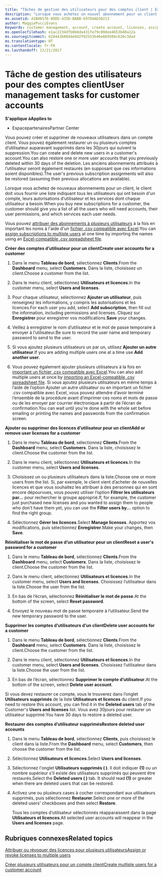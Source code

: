 ```yaml
---
title: "Tâches de gestion des utilisateurs pour des comptes client | Espace partenaires"
description: "Lorsque vous achetez un nouvel abonnement pour un client, vous pouvez attribuer des licences à certains utilisateurs."
ms.assetid: 41B06576-8DDD-435D-BABB-697D4AD30213
author: MaggiePucciEvans
Keywords: customer management, account, create account, licenses, assign license, user management, password, reset password, change password
ms.openlocfilehash: e1ac2234dfb0b6da431fe79c00dee4653b48a12a
ms.sourcegitcommit: 628443b08dde9d2f02553b46e669504c620c3da4
ms.translationtype: HT
ms.contentlocale: fr-FR
ms.lasthandoff: 12/21/2017
---
```

# <a name="user-management-tasks-for-customer-accounts"></a><span data-ttu-id="b647c-103">Tâche de gestion des utilisateurs pour des comptes client</span><span class="sxs-lookup"><span data-stu-id="b647c-103">User management tasks for customer accounts</span></span>

**<span data-ttu-id="b647c-104">S'applique à</span><span class="sxs-lookup"><span data-stu-id="b647c-104">Applies to</span></span>**

-  <span data-ttu-id="b647c-105">Espacepartenaires</span><span class="sxs-lookup"><span data-stu-id="b647c-105">Partner Center</span></span>



<span data-ttu-id="b647c-106">Vous pouvez créer et supprimer de nouveaux utilisateurs dans un compte client. Vous pouvez également restaurer un ou plusieurs comptes d’utilisateur auparavant supprimés dans les 30jours qui suivent la suppression.</span><span class="sxs-lookup"><span data-stu-id="b647c-106">You can create and delete new users in a customer's account.You can also restore one or more user accounts that you previously deleted within 30 days of the deletion.</span></span> <span data-ttu-id="b647c-107">Les anciens abonnements attribués à l’utilisateur seront également restaurés (en supposant que ces informations soient disponibles).</span><span class="sxs-lookup"><span data-stu-id="b647c-107">The user's previous subscription assignments will also be restored (assuming their previous allocations are available).</span></span>

<span data-ttu-id="b647c-108">Lorsque vous achetez de nouveaux abonnements pour un client, le client doit vous fournir une liste indiquant tous les utilisateurs qui ont besoin d'un compte, leurs autorisations d’utilisateur et les services dont chaque utilisateur a besoin.</span><span class="sxs-lookup"><span data-stu-id="b647c-108">When you buy new subscriptions for a customer,  the customer should give you a list of all the users who will need accounts, their user permissions, and which services each user needs.</span></span>  

<span data-ttu-id="b647c-109">Vous pouvez [attribuer des abonnements à plusieurs utilisateurs](bulk-license-provisioning-for-multiple-users.md) à la fois en important les noms à l'aide d'un [fichier .csv compatible avec Excel](adding-multiple-users-to-a-customer-account.md).</span><span class="sxs-lookup"><span data-stu-id="b647c-109">You can [assign subscriptions to multiple users](bulk-license-provisioning-for-multiple-users.md) at one time by importing the names using an [Excel-compatible .csv spreadsheet file](adding-multiple-users-to-a-customer-account.md).</span></span>

<a href="" id="createuseraccounts"></a>
<span data-ttu-id="b647c-110">**Créer des comptes d’utilisateur pour un client**</span><span class="sxs-lookup"><span data-stu-id="b647c-110">**Create user accounts for a customer**</span></span>

1.  <span data-ttu-id="b647c-111">Dans le menu **Tableau de bord**, sélectionnez **Clients**.</span><span class="sxs-lookup"><span data-stu-id="b647c-111">From the **Dashboard** menu, select **Customers**.</span></span> <span data-ttu-id="b647c-112">Dans la liste, choisissez un client.</span><span class="sxs-lookup"><span data-stu-id="b647c-112">Choose a customer from the list.</span></span>

2.  <span data-ttu-id="b647c-113">Dans le menu client, sélectionnez **Utilisateurs et licences**.</span><span class="sxs-lookup"><span data-stu-id="b647c-113">In the customer menu, select **Users and licenses**.</span></span>

3.  <span data-ttu-id="b647c-114">Pour chaque utilisateur, sélectionnez **Ajouter un utilisateur**, puis renseignez les informations, y compris les autorisations et les licences.</span><span class="sxs-lookup"><span data-stu-id="b647c-114">For each user you add, select **Add subscription**, then fill out the information, including permissions and licenses.</span></span> <span data-ttu-id="b647c-115">Cliquez sur **Enregistrer** pour enregistrer vos modifications.</span><span class="sxs-lookup"><span data-stu-id="b647c-115">**Save** your changes.</span></span>

4.  <span data-ttu-id="b647c-116">Veillez à enregistrer le nom d’utilisateur et le mot de passe temporaire à envoyer à l’utilisateur.</span><span class="sxs-lookup"><span data-stu-id="b647c-116">Be sure to record the user name and temporary password to send to the user.</span></span> 

5.  <span data-ttu-id="b647c-117">Si vous ajoutez plusieurs utilisateurs un par un, utilisez **Ajouter un autre utilisateur**.</span><span class="sxs-lookup"><span data-stu-id="b647c-117">If you are adding multiple users one at a time use **Add another user**.</span></span> 

6. <span data-ttu-id="b647c-118">Vous pouvez également ajouter plusieurs utilisateurs à la fois en [important un fichier .csv compatible avec Excel](adding-multiple-users-to-a-customer-account.md).</span><span class="sxs-lookup"><span data-stu-id="b647c-118">You can also add multiple users at once by [importing an Excel-compatible .csv spreadsheet file](adding-multiple-users-to-a-customer-account.md).</span></span> <span data-ttu-id="b647c-119">Si vous ajoutez plusieurs utilisateurs en même temps à l’aide de l’option Ajouter un autre utilisateur ou en important un fichier .csv compatible avec Excel, vous pouvez attendre d’avoir terminé l’ensemble de la procédure avant d’imprimer ces noms et mots de passe ou de les envoyer par courrier électronique à partir de l’écran de confirmation.</span><span class="sxs-lookup"><span data-stu-id="b647c-119">You can wait until you're done with the whole set before emailing or printing the names and passwords from the confirmation screen.</span></span>

<a href="" id="userlicensing"></a>
<span data-ttu-id="b647c-120">**Ajouter ou supprimer des licences d’utilisateur pour un client**</span><span class="sxs-lookup"><span data-stu-id="b647c-120">**Add or remove user licenses for a customer**</span></span>

1.  <span data-ttu-id="b647c-121">Dans le menu **Tableau de bord**, sélectionnez **Clients**.</span><span class="sxs-lookup"><span data-stu-id="b647c-121">From the **Dashboard** menu, select **Customers**.</span></span> <span data-ttu-id="b647c-122">Dans la liste, choisissez le client.</span><span class="sxs-lookup"><span data-stu-id="b647c-122">Choose the customer from the list.</span></span>

2.  <span data-ttu-id="b647c-123">Dans le menu client, sélectionnez **Utilisateurs et licences**.</span><span class="sxs-lookup"><span data-stu-id="b647c-123">In the customer menu, select **Users and licenses**.</span></span>

3.  <span data-ttu-id="b647c-124">Choisissez un ou plusieurs utilisateurs dans la liste.</span><span class="sxs-lookup"><span data-stu-id="b647c-124">Choose one or more users from the list.</span></span> <span data-ttu-id="b647c-125">Si, par exemple, le client vient d’acheter de nouvelles licences et que vous souhaitez les attribuer à des personnes qui en sont encore dépourvues, vous pouvez utiliser l’option **Filtrer les utilisateurs par...** pour rechercher le groupe approprié.</span><span class="sxs-lookup"><span data-stu-id="b647c-125">If, for example, the customer just purchased new licenses and you wanted to assign them to people who don't have them yet, you can use the **Filter users by...** option to find the right group.</span></span>

4.  <span data-ttu-id="b647c-126">Sélectionnez **Gérer les licences**.</span><span class="sxs-lookup"><span data-stu-id="b647c-126">Select **Manage licenses**.</span></span> <span data-ttu-id="b647c-127">Apportez vos modifications, puis sélectionnez **Enregistrer**.</span><span class="sxs-lookup"><span data-stu-id="b647c-127">Make your changes, then **Save**.</span></span>

<a href="" id="resetpassword"></a>
<span data-ttu-id="b647c-128">**Réinitialiser le mot de passe d’un utilisateur pour un client**</span><span class="sxs-lookup"><span data-stu-id="b647c-128">**Reset a user's password for a customer**</span></span>

1.  <span data-ttu-id="b647c-129">Dans le menu **Tableau de bord**, sélectionnez **Clients**.</span><span class="sxs-lookup"><span data-stu-id="b647c-129">From the **Dashboard** menu, select **Customers**.</span></span> <span data-ttu-id="b647c-130">Dans la liste, choisissez le client.</span><span class="sxs-lookup"><span data-stu-id="b647c-130">Choose the customer from the list.</span></span>

2.  <span data-ttu-id="b647c-131">Dans le menu client, sélectionnez **Utilisateurs et licences**.</span><span class="sxs-lookup"><span data-stu-id="b647c-131">In the customer menu, select **Users and licenses**.</span></span> <span data-ttu-id="b647c-132">Choisissez l’utilisateur dans la liste.</span><span class="sxs-lookup"><span data-stu-id="b647c-132">Choose the user from the list.</span></span>

3.  <span data-ttu-id="b647c-133">En bas de l’écran, sélectionnez **Réinitialiser le mot de passe**.</span><span class="sxs-lookup"><span data-stu-id="b647c-133">At the bottom of the screen, select **Reset password**.</span></span> 

4.  <span data-ttu-id="b647c-134">Envoyez le nouveau mot de passe temporaire à l’utilisateur.</span><span class="sxs-lookup"><span data-stu-id="b647c-134">Send the new temporary password to the user.</span></span>

<a href="" id="deleteuseraccounts"></a>
<span data-ttu-id="b647c-135">**Supprimer les comptes d’utilisateurs d’un client**</span><span class="sxs-lookup"><span data-stu-id="b647c-135">**Delete user accounts for a customer**</span></span>

1.  <span data-ttu-id="b647c-136">Dans le menu **Tableau de bord**, sélectionnez **Clients**.</span><span class="sxs-lookup"><span data-stu-id="b647c-136">From the **Dashboard** menu, select **Customers**.</span></span> <span data-ttu-id="b647c-137">Dans la liste, choisissez le client.</span><span class="sxs-lookup"><span data-stu-id="b647c-137">Choose the customer from the list.</span></span>

2.  <span data-ttu-id="b647c-138">Dans le menu client, sélectionnez **Utilisateurs et licences**.</span><span class="sxs-lookup"><span data-stu-id="b647c-138">In the customer menu, select **Users and licenses**.</span></span> <span data-ttu-id="b647c-139">Choisissez l’utilisateur dans la liste.</span><span class="sxs-lookup"><span data-stu-id="b647c-139">Choose the user from the list.</span></span>

3.  <span data-ttu-id="b647c-140">En bas de l’écran, sélectionnez **Supprimer le compte d’utilisateur**.</span><span class="sxs-lookup"><span data-stu-id="b647c-140">At the bottom of the screen, select **Delete user account**.</span></span>

<span data-ttu-id="b647c-141">Si vous devez restaurer ce compte, vous le trouverez dans l’onglet **Utilisateurs supprimés** de la liste **Utilisateurs et licences** du client.</span><span class="sxs-lookup"><span data-stu-id="b647c-141">If you need to restore this account, you can find it in the **Deleted users** tab of the Customer's **Users and licenses** list.</span></span> <span data-ttu-id="b647c-142">Vous avez 30jours pour restaurer un utilisateur supprimé.</span><span class="sxs-lookup"><span data-stu-id="b647c-142">You have 30 days to restore a deleted user.</span></span>

<a href="" id="restoreuseraccounts"></a>
<span data-ttu-id="b647c-143">**Restaurer des comptes d’utilisateur supprimés**</span><span class="sxs-lookup"><span data-stu-id="b647c-143">**Restore deleted user accounts**</span></span>

1.  <span data-ttu-id="b647c-144">Dans le menu **Tableau de bord**, sélectionnez **Clients**, puis choisissez le client dans la liste.</span><span class="sxs-lookup"><span data-stu-id="b647c-144">From the **Dashboard** menu, select **Customers**, then choose the customer from the list.</span></span>

2.  <span data-ttu-id="b647c-145">Sélectionnez **Utilisateurs et licences**.</span><span class="sxs-lookup"><span data-stu-id="b647c-145">Select **Users and licenses**.</span></span>

3.  <span data-ttu-id="b647c-146">Sélectionnez l'onglet **Utilisateurs supprimés ( )**. Il doit indiquer **(1)** ou un nombre supérieur s’il existe des utilisateurs supprimés qui peuvent être restaurés.</span><span class="sxs-lookup"><span data-stu-id="b647c-146">Select the **Deleted users ( )** tab. It should read **(1)** or greater when there are deleted users that can be restored.</span></span>

4.  <span data-ttu-id="b647c-147">Activez une ou plusieurs cases à cocher correspondant aux utilisateurs supprimés, puis sélectionnez **Restaurer**.</span><span class="sxs-lookup"><span data-stu-id="b647c-147">Select one or more of the deleted users' checkboxes and then select **Restore**.</span></span>

    <span data-ttu-id="b647c-148">Tous les comptes d’utilisateur sélectionnés réapparaissent dans la page **Utilisateurs et licences**.</span><span class="sxs-lookup"><span data-stu-id="b647c-148">All selected user accounts will reappear in the **Users and licenses** page.</span></span>

## <a name="related-topics"></a><span data-ttu-id="b647c-149">Rubriques connexes</span><span class="sxs-lookup"><span data-stu-id="b647c-149">Related topics</span></span>


[<span data-ttu-id="b647c-150">Attribuer ou révoquer des licences pour plusieurs utilisateurs</span><span class="sxs-lookup"><span data-stu-id="b647c-150">Assign or revoke licenses to multiple users</span></span>](bulk-license-provisioning-for-multiple-users.md)

[<span data-ttu-id="b647c-151">Créer plusieurs utilisateurs pour un compte client</span><span class="sxs-lookup"><span data-stu-id="b647c-151">Create multiple users for a customer account</span></span>](adding-multiple-users-to-a-customer-account.md)

 

 



